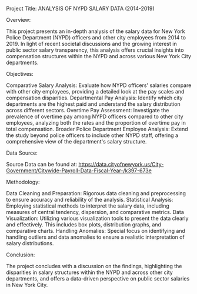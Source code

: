 
Project Title: ANALYSIS OF NYPD SALARY DATA (2014-2019)

Overview:

This project presents an in-depth analysis of the salary data for New York Police Department (NYPD) officers and other city employees from 2014 to 2019. In light of recent societal discussions and the growing interest in public sector salary transparency, this analysis offers crucial insights into compensation structures within the NYPD and across various New York City departments.

Objectives:

Comparative Salary Analysis: Evaluate how NYPD officers' salaries compare with other city employees, providing a detailed look at the pay scales and compensation disparities.
Departmental Pay Analysis: Identify which city departments are the highest paid and understand the salary distribution across different sectors.
Overtime Pay Assessment: Investigate the prevalence of overtime pay among NYPD officers compared to other city employees, analyzing both the rates and the proportion of overtime pay in total compensation.
Broader Police Department Employee Analysis: Extend the study beyond police officers to include other NYPD staff, offering a comprehensive view of the department's salary structure.

Data Source:

Source Data can be found at: https://data.cityofnewyork.us/City-Government/Citywide-Payroll-Data-Fiscal-Year-/k397-673e

Methodology:

Data Cleaning and Preparation: Rigorous data cleaning and preprocessing to ensure accuracy and reliability of the analysis.
Statistical Analysis: Employing statistical methods to interpret the salary data, including measures of central tendency, dispersion, and comparative metrics.
Data Visualization: Utilizing various visualization tools to present the data clearly and effectively. This includes box plots, distribution graphs, and comparative charts.
Handling Anomalies: Special focus on identifying and handling outliers and data anomalies to ensure a realistic interpretation of salary distributions.

Conclusion:

The project concludes with a discussion on the findings, highlighting the disparities in salary structures within the NYPD and across other city departments, and offers a data-driven perspective on public sector salaries in New York City.

